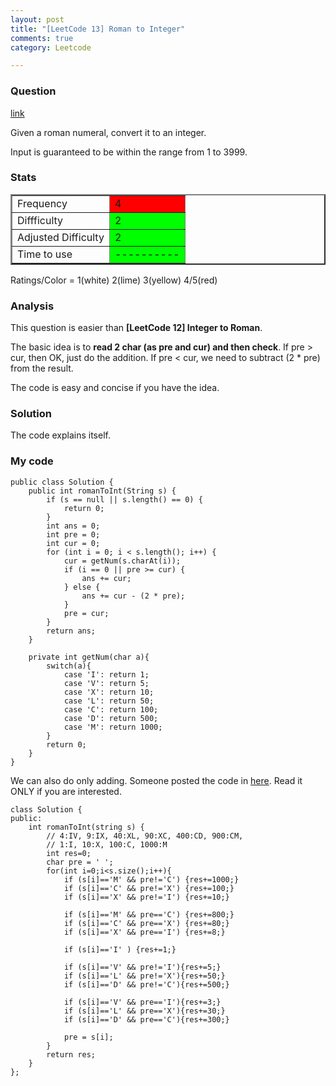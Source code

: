 ```yaml
---
layout: post
title: "[LeetCode 13] Roman to Integer"
comments: true
category: Leetcode

---
```


### Question 

[link](http://oj.leetcode.com/problems/roman-to-integer/)

<div class="question-content">
            <p></p><p>Given a roman numeral, convert it to an integer.</p>

<p>Input is guaranteed to be within the range from 1 to 3999.</p><p></p>
</div>

### Stats

<table border="2">
	<tr>
		<td>Frequency</td>
		<td bgcolor="red">4</td>
	</tr>
	<tr>
		<td>Diffficulty</td>
		<td bgcolor="lime">2</td>
	</tr>
	<tr>
		<td>Adjusted Difficulty</td>
		<td bgcolor="lime">2</td>
	</tr>
	<tr>
		<td>Time to use</td>
		<td bgcolor="lime">----------</td>
	</tr>
</table>

Ratings/Color = 1(white) 2(lime) 3(yellow) 4/5(red)

### Analysis

This question is easier than __[LeetCode 12] Integer to Roman__.

The basic idea is to __read 2 char (as pre and cur) and then check__. If pre > cur, then OK, just do the addition. If pre < cur, we need to subtract (2 * pre) from the result. 

The code is easy and concise if you have the idea. 

### Solution

The code explains itself. 

### My code

    public class Solution {
        public int romanToInt(String s) {
            if (s == null || s.length() == 0) {
                return 0;
            }
            int ans = 0;
            int pre = 0;
            int cur = 0;
            for (int i = 0; i < s.length(); i++) {
                cur = getNum(s.charAt(i));
                if (i == 0 || pre >= cur) {
                    ans += cur;
                } else {
                    ans += cur - (2 * pre);
                }
                pre = cur;
            }
            return ans;
        }

        private int getNum(char a){
            switch(a){
                case 'I': return 1;
                case 'V': return 5;
                case 'X': return 10;
                case 'L': return 50;
                case 'C': return 100;
                case 'D': return 500;
                case 'M': return 1000;
            }
            return 0;
        }
    }

We can also do only adding. Someone posted the code in [here](http://yucoding.blogspot.sg/2013/05/leetcode-question-87-roman-to-interger.html). Read it ONLY if you are interested. 

    class Solution {
    public:
        int romanToInt(string s) {
            // 4:IV, 9:IX, 40:XL, 90:XC, 400:CD, 900:CM,
            // 1:I, 10:X, 100:C, 1000:M
            int res=0;
            char pre = ' ';
            for(int i=0;i<s.size();i++){
                if (s[i]=='M' && pre!='C') {res+=1000;}
                if (s[i]=='C' && pre!='X') {res+=100;}
                if (s[i]=='X' && pre!='I') {res+=10;}

                if (s[i]=='M' && pre=='C') {res+=800;}
                if (s[i]=='C' && pre=='X') {res+=80;}
                if (s[i]=='X' && pre=='I') {res+=8;}

                if (s[i]=='I' ) {res+=1;}

                if (s[i]=='V' && pre!='I'){res+=5;}
                if (s[i]=='L' && pre!='X'){res+=50;}
                if (s[i]=='D' && pre!='C'){res+=500;}

                if (s[i]=='V' && pre=='I'){res+=3;}
                if (s[i]=='L' && pre=='X'){res+=30;}
                if (s[i]=='D' && pre=='C'){res+=300;}

                pre = s[i];
            }
            return res;
        }
    };
